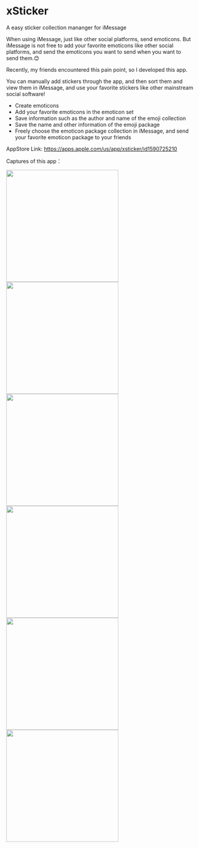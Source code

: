 # xSticker
A easy sticker collection mananger for iMessage

When using iMessage, just like other social platforms, send emoticons. But iMessage is not free to add your favorite emoticons like other social platforms, and send the emoticons you want to send when you want to send them.😊

Recently, my friends encountered this pain point, so I developed this app.

You can manually add stickers through the app, and then sort them and view them in iMessage, and use your favorite stickers like other mainstream social software!

* Create emoticons
* Add your favorite emoticons in the emoticon set
* Save information such as the author and name of the emoji collection
* Save the name and other information of the emoji package
* Freely choose the emoticon package collection in iMessage, and send your favorite emoticon package to your friends

AppStore Link: https://apps.apple.com/us/app/xsticker/id1590725210

Captures of this app：

<div>
<img src="https://github.com/W-Mai/xSticker/blob/main/images/Simulator%20Screen%20Shot%20-%20iPhone%2011%20Pro%20Max%20-%202021-10-17%20at%2016.32.37.png" width = "300" alt="" align=center />

<img src="https://github.com/W-Mai/xSticker/blob/main/images/Simulator%20Screen%20Shot%20-%20iPhone%2011%20Pro%20Max%20-%202021-10-17%20at%2016.33.55.png" width = "300" alt="" align=center />

<img src="https://github.com/W-Mai/xSticker/blob/main/images/Simulator%20Screen%20Shot%20-%20iPhone%2011%20Pro%20Max%20-%202021-10-17%20at%2016.33.57.png" width = "300" alt="" align=center />

<img src="https://github.com/W-Mai/xSticker/blob/main/images/Simulator%20Screen%20Shot%20-%20iPhone%2011%20Pro%20Max%20-%202021-10-17%20at%2016.34.01.png" width = "300" alt="" align=center />

<img src="https://github.com/W-Mai/xSticker/blob/main/images/Simulator%20Screen%20Shot%20-%20iPhone%2011%20Pro%20Max%20-%202021-10-17%20at%2016.34.06.png" width = "300" alt="" align=center />

<img src="https://github.com/W-Mai/xSticker/blob/main/images/Simulator%20Screen%20Shot%20-%20iPhone%2011%20Pro%20Max%20-%202021-10-17%20at%2016.34.22.png" width = "300" alt="" align=center />
</div>
